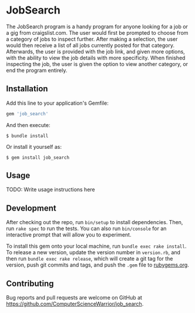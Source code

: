 # JobSearch

The JobSearch program is a handy program for anyone looking for a job or a gig from craigslist.com. 
The user would first be prompted to choose from a category of jobs to inspect further. After making a 
selection, the user would then receive a list of all jobs currently posted for that category. Afterwards,
the user is provided with the job link, and given more options, with the ability to view the job details 
with more specificity. When finished inspecting the job, the user is given the option to view another 
category, or end the program entirely. 


## Installation

Add this line to your application's Gemfile:

```ruby
gem 'job_search'
```

And then execute:

    $ bundle install

Or install it yourself as:

    $ gem install job_search

## Usage

TODO: Write usage instructions here

## Development

After checking out the repo, run `bin/setup` to install dependencies. Then, run `rake spec` to run the tests. You can also run `bin/console` for an interactive prompt that will allow you to experiment.

To install this gem onto your local machine, run `bundle exec rake install`. To release a new version, update the version number in `version.rb`, and then run `bundle exec rake release`, which will create a git tag for the version, push git commits and tags, and push the `.gem` file to [rubygems.org](https://rubygems.org).

## Contributing

Bug reports and pull requests are welcome on GitHub at https://github.com/ComputerScienceWarrior/job_search.

